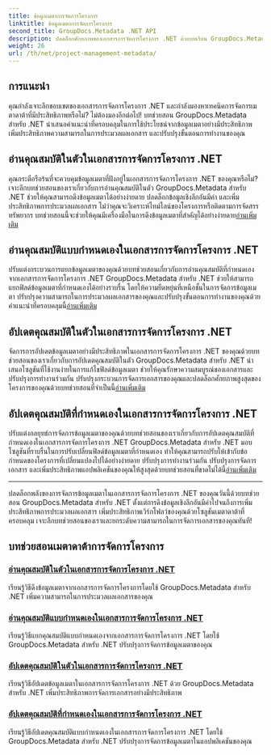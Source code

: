 ```yaml
---
title: ข้อมูลเมตาการจัดการโครงการ
linktitle: ข้อมูลเมตาการจัดการโครงการ
second_title: GroupDocs.Metadata .NET API
description: ปลดล็อกศักยภาพของเอกสารการจัดการโครงการ .NET ด้วยบทเรียน GroupDocs.Metadata สำหรับ .NET แยก อัปเดต และจัดการข้อมูลเมตาได้อย่างง่ายดาย
weight: 26
url: /th/net/project-management-metadata/
---
```


## การแนะนำ

คุณกำลังเจาะลึกขอบเขตของเอกสารการจัดการโครงการ .NET และกำลังมองหาเทคนิคการจัดการเมตาดาต้าที่มีประสิทธิภาพหรือไม่? ไม่ต้องมองอีกต่อไป! บทช่วยสอน GroupDocs.Metadata สำหรับ .NET นำเสนอคำแนะนำที่ครอบคลุมในการใช้ประโยชน์จากข้อมูลเมตาอย่างมีประสิทธิภาพ เพิ่มประสิทธิภาพความสามารถในการประมวลผลเอกสาร และปรับปรุงขั้นตอนการทำงานของคุณ

## อ่านคุณสมบัติในตัวในเอกสารการจัดการโครงการ .NET

 คุณกระตือรือร้นที่จะควบคุมข้อมูลเมตาที่ฝังอยู่ในเอกสารการจัดการโครงการ .NET ของคุณหรือไม่? เจาะลึกบทช่วยสอนของเราเกี่ยวกับการอ่านคุณสมบัติในตัว GroupDocs.Metadata สำหรับ .NET ช่วยให้คุณสามารถดึงข้อมูลเมตาได้อย่างง่ายดาย ปลดล็อกข้อมูลเชิงลึกอันมีค่า และเพิ่มประสิทธิภาพการประมวลผลเอกสาร ไม่ว่าคุณจะวิเคราะห์ไทม์ไลน์ของโครงการหรือติดตามการจัดสรรทรัพยากร บทช่วยสอนนี้จะช่วยให้คุณมีเครื่องมือในการดึงข้อมูลเมตาที่สำคัญได้อย่างง่ายดาย[อ่านเพิ่มเติม](./read-built-in-properties-project-management-documents/)

## อ่านคุณสมบัติแบบกำหนดเองในเอกสารการจัดการโครงการ .NET

 ปรับแต่งกระบวนการแยกข้อมูลเมตาของคุณด้วยบทช่วยสอนเกี่ยวกับการอ่านคุณสมบัติที่กำหนดเองจากเอกสารการจัดการโครงการ .NET GroupDocs.Metadata สำหรับ .NET ช่วยให้สามารถแยกฟิลด์ข้อมูลเมตาที่กำหนดเองได้อย่างราบรื่น โดยให้ความยืดหยุ่นที่เหนือชั้นในการจัดการข้อมูลเมตา ปรับปรุงความสามารถในการประมวลผลเอกสารของคุณและปรับปรุงขั้นตอนการทำงานของคุณด้วยคำแนะนำที่ครอบคลุมนี้[อ่านเพิ่มเติม](./read-custom-properties-project-management-documents/)

## อัปเดตคุณสมบัติในตัวในเอกสารการจัดการโครงการ .NET

 จัดการการอัปเดตข้อมูลเมตาอย่างมีประสิทธิภาพในเอกสารการจัดการโครงการ .NET ของคุณด้วยบทช่วยสอนของเราเกี่ยวกับการอัปเดตคุณสมบัติในตัว GroupDocs.Metadata สำหรับ .NET นำเสนอโซลูชันที่ใช้งานง่ายในการแก้ไขฟิลด์ข้อมูลเมตา ช่วยให้คุณรักษาความสมบูรณ์ของเอกสารและปรับปรุงการทำงานร่วมกัน ปรับปรุงกระบวนการจัดการเอกสารของคุณและปลดล็อกศักยภาพสูงสุดของโครงการของคุณด้วยบทช่วยสอนที่จำเป็นนี้[อ่านเพิ่มเติม](./update-built-in-properties-project-management-documents/)

## อัปเดตคุณสมบัติที่กำหนดเองในเอกสารการจัดการโครงการ .NET

ปรับแต่งกลยุทธ์การจัดการข้อมูลเมตาของคุณด้วยบทช่วยสอนของเราเกี่ยวกับการอัปเดตคุณสมบัติที่กำหนดเองในเอกสารการจัดการโครงการ .NET GroupDocs.Metadata สำหรับ .NET มอบโซลูชันที่ราบรื่นในการปรับเปลี่ยนฟิลด์ข้อมูลเมตาที่กำหนดเอง ทำให้คุณสามารถปรับให้เข้ากับข้อกำหนดของโครงการที่เปลี่ยนแปลงไปได้อย่างง่ายดาย ปรับปรุงการทำงานร่วมกัน ปรับปรุงการจัดการเอกสาร และเพิ่มประสิทธิภาพแอปพลิเคชันของคุณให้สูงสุดด้วยบทช่วยสอนที่ขาดไม่ได้นี้[อ่านเพิ่มเติม](./update-custom-properties-project-management-documents/)

----

ปลดล็อกพลังของการจัดการข้อมูลเมตาในเอกสารการจัดการโครงการ .NET ของคุณวันนี้ด้วยบทช่วยสอน GroupDocs.Metadata สำหรับ .NET ตั้งแต่การดึงข้อมูลเชิงลึกอันมีค่าไปจนถึงการเพิ่มประสิทธิภาพการประมวลผลเอกสาร เพิ่มประสิทธิภาพเวิร์กโฟลว์ของคุณด้วยโซลูชันเมตาดาต้าที่ครอบคลุม เจาะลึกบทช่วยสอนของเราและยกระดับความสามารถในการจัดการเอกสารของคุณทันที!
## บทช่วยสอนเมตาดาต้าการจัดการโครงการ
### [อ่านคุณสมบัติในตัวในเอกสารการจัดการโครงการ .NET](./read-built-in-properties-project-management-documents/)
เรียนรู้วิธีดึงข้อมูลเมตาจากเอกสารการจัดการโครงการโดยใช้ GroupDocs.Metadata สำหรับ .NET เพิ่มความสามารถในการประมวลผลเอกสารของคุณ
### [อ่านคุณสมบัติแบบกำหนดเองในเอกสารการจัดการโครงการ .NET](./read-custom-properties-project-management-documents/)
เรียนรู้วิธีแยกคุณสมบัติแบบกำหนดเองจากเอกสารการจัดการโครงการ .NET โดยใช้ GroupDocs.Metadata สำหรับ .NET ปรับปรุงการจัดการข้อมูลเมตาของคุณ
### [อัปเดตคุณสมบัติในตัวในเอกสารการจัดการโครงการ .NET](./update-built-in-properties-project-management-documents/)
เรียนรู้วิธีอัปเดตข้อมูลเมตาในเอกสารการจัดการโครงการ .NET ด้วย GroupDocs.Metadata สำหรับ .NET เพิ่มประสิทธิภาพการจัดการเอกสารอย่างมีประสิทธิภาพ
### [อัปเดตคุณสมบัติที่กำหนดเองในเอกสารการจัดการโครงการ .NET](./update-custom-properties-project-management-documents/)
เรียนรู้วิธีอัปเดตคุณสมบัติแบบกำหนดเองในเอกสารการจัดการโครงการ .NET โดยใช้ GroupDocs.Metadata สำหรับ .NET ปรับปรุงการจัดการข้อมูลเมตาในแอปพลิเคชันของคุณ